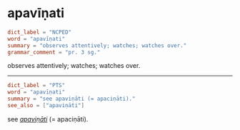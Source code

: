 # apavīṇati

``` toml
dict_label = "NCPED"
word = "apavīṇati"
summary = "observes attentively; watches; watches over."
grammar_comment = "pr. 3 sg."
```

observes attentively; watches; watches over.

--------------------

``` toml
dict_label = "PTS"
word = "apavīṇati"
summary = "see apaviṇāti (= apaciṇāti)."
see_also = ["apaviṇāti"]
```

see *[apaviṇāti](apaviṇāti.md)* (= apaciṇāti).

